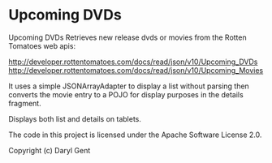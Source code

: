 Upcoming DVDs
=============

Upcoming DVDs Retrieves new release dvds or movies from the Rotten Tomatoes web apis:

http://developer.rottentomatoes.com/docs/read/json/v10/Upcoming_DVDs
http://developer.rottentomatoes.com/docs/read/json/v10/Upcoming_Movies

It uses a simple JSONArrayAdapter to display a list without parsing then converts the movie entry
to a POJO for display purposes in the details fragment.

Displays both list and details on tablets.

The code in this project is licensed under the Apache Software License 2.0.

Copyright (c) Daryl Gent
